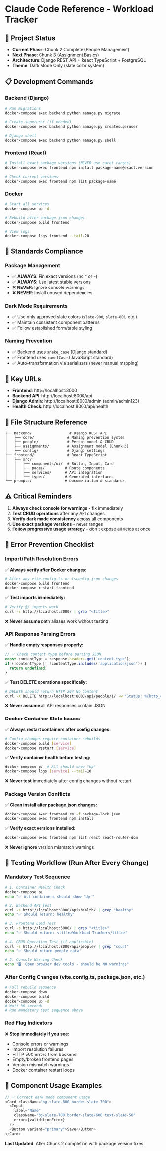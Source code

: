 # Claude Code Reference - Workload Tracker

## 🚀 Project Status
- **Current Phase**: Chunk 2 Complete (People Management)
- **Next Phase**: Chunk 3 (Assignment Basics)
- **Architecture**: Django REST API + React TypeScript + PostgreSQL
- **Theme**: Dark Mode Only (slate color system)

## 📋 Development Commands

### **Backend (Django)**
```bash
# Run migrations
docker-compose exec backend python manage.py migrate

# Create superuser (if needed)
docker-compose exec backend python manage.py createsuperuser

# Django shell
docker-compose exec backend python manage.py shell
```

### **Frontend (React)**
```bash
# Install exact package versions (NEVER use caret ranges)
docker-compose exec frontend npm install package-name@exact.version

# Check current versions
docker-compose exec frontend npm list package-name
```

### **Docker**
```bash
# Start all services
docker-compose up -d

# Rebuild after package.json changes
docker-compose build frontend

# View logs
docker-compose logs frontend --tail=20
```

## 🎯 Standards Compliance

### **Package Management**
- ✅ **ALWAYS**: Pin exact versions (no `^` or `~`)
- ✅ **ALWAYS**: Use latest stable versions
- ❌ **NEVER**: Ignore console warnings
- ❌ **NEVER**: Install unused dependencies

### **Dark Mode Requirements**
- ✅ Use only approved slate colors (`slate-900`, `slate-800`, etc.)
- ✅ Maintain consistent component patterns
- ✅ Follow established form/table styling

### **Naming Prevention**
- ✅ Backend uses `snake_case` (Django standard)
- ✅ Frontend uses `camelCase` (JavaScript standard)  
- ✅ Auto-transformation via serializers (never manual mapping)

## 🔗 Key URLs
- **Frontend**: http://localhost:3000
- **Backend API**: http://localhost:8000/api
- **Django Admin**: http://localhost:8000/admin (admin/admin123)
- **Health Check**: http://localhost:8000/api/health

## 📁 File Structure Reference
```
├── backend/                 # Django REST API
│   ├── core/               # Naming prevention system
│   ├── people/             # Person model & CRUD
│   ├── assignments/        # Assignment model (Chunk 3)
│   └── config/             # Django settings
├── frontend/               # React TypeScript
│   ├── src/
│   │   ├── components/ui/  # Button, Input, Card
│   │   ├── pages/         # Route components
│   │   ├── services/      # API integration
│   │   └── types/         # Generated interfaces
└── prompts/               # Documentation & standards
```

## ⚠️ Critical Reminders
1. **Always check console for warnings** - fix immediately
2. **Test CRUD operations** after any API changes  
3. **Verify dark mode consistency** across all components
4. **Use exact package versions** - never ranges
5. **Follow progressive usage strategy** - don't expose all fields at once

## 🐛 Error Prevention Checklist

### **Import/Path Resolution Errors**
✅ **Always verify after Docker changes:**
```bash
# After any vite.config.ts or tsconfig.json changes
docker-compose build frontend
docker-compose restart frontend
```

✅ **Test imports immediately:**
```bash
# Verify @/ imports work
curl -s http://localhost:3000/ | grep "<title>"
```

❌ **Never assume** path aliases work without testing

### **API Response Parsing Errors**
✅ **Handle empty responses properly:**
```typescript
// ✅ Check content type before parsing JSON
const contentType = response.headers.get('content-type');
if (!contentType || !contentType.includes('application/json')) {
  return undefined;
}
```

✅ **Test DELETE operations specifically:**
```bash
# DELETE should return HTTP 204 No Content
curl -X DELETE http://localhost:8000/api/people/1/ -w "Status: %{http_code}"
```

❌ **Never assume** all API responses contain JSON

### **Docker Container State Issues**
✅ **Always restart containers after config changes:**
```bash
# Config changes require container rebuilds
docker-compose build [service]
docker-compose restart [service]
```

✅ **Verify container health before testing:**
```bash
docker-compose ps  # All should show "Up"
docker-compose logs [service] --tail=10
```

❌ **Never test** immediately after config changes without restart

### **Package Version Conflicts**  
✅ **Clean install after package.json changes:**
```bash
docker-compose exec frontend rm -f package-lock.json
docker-compose exec frontend npm install
```

✅ **Verify exact versions installed:**
```bash
docker-compose exec frontend npm list react react-router-dom
```

❌ **Never ignore** version mismatch warnings

## 🧪 Testing Workflow (Run After Every Change)

### **Mandatory Test Sequence**
```bash
# 1. Container Health Check
docker-compose ps
echo "✅ All containers should show 'Up'"

# 2. Backend API Test
curl -s http://localhost:8000/api/health/ | grep "healthy"
echo "✅ Should return: healthy"

# 3. Frontend Load Test  
curl -s http://localhost:3000/ | grep "<title>"
echo "✅ Should return: <title>Workload Tracker</title>"

# 4. CRUD Operation Test (if applicable)
curl -s http://localhost:8000/api/people/ | grep "count"
echo "✅ Should return people data"

# 5. Console Warning Check
echo "🖥️  Open browser dev tools - should be NO warnings"
```

### **After Config Changes (vite.config.ts, package.json, etc.)**
```bash
# Full rebuild sequence
docker-compose down
docker-compose build
docker-compose up -d
# Wait 30 seconds
# Run mandatory test sequence above
```

### **Red Flag Indicators** 
❌ **Stop immediately if you see:**
- Console errors or warnings
- Import resolution failures  
- HTTP 500 errors from backend
- Empty/broken frontend pages
- Version mismatch warnings
- Docker container restart loops

## 🎨 Component Usage Examples
```typescript
// ✅ Correct dark mode component usage
<Card className="bg-slate-800 border-slate-700">
  <Input 
    label="Name" 
    className="bg-slate-700 border-slate-600 text-slate-50"
    error={validationError}
  />
  <Button variant="primary">Save</Button>
</Card>
```

**Last Updated**: After Chunk 2 completion with package version fixes